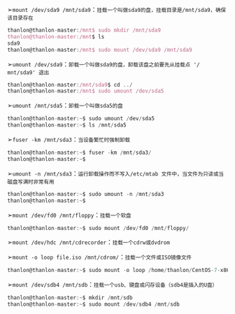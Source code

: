 ➢`mount /dev/sda9 /mnt/sda9`：`挂载一个叫做sda9的盘，挂载目录是/mnt/sda9，确保该目录存在`
```js
thanlon@thanlon-master:/mnt$ sudo mkdir /mnt/sda9
thanlon@thanlon-master:/mnt$ ls
sda9
thanlon@thanlon-master:/mnt$ sudo mount /dev/sda9 /mnt/sda9
```
➢`umount /dev/sda9`：`卸载一个叫做sda9的盘，卸载该盘之前要先从挂载点 '/ mnt/sda9' 退出`
```js
thanlon@thanlon-master:/mnt/sda9$ cd ../
thanlon@thanlon-master:/mnt$ sudo umount /dev/sda5
```
➢`umount /mnt/sda5`：`卸载一个叫做sda5的盘`
```js
thanlon@thanlon-master:~$ sudo umount /dev/sda5
thanlon@thanlon-master:~$ ls /mnt/sda5
```
➢`fuser -km /mnt/sda3`：`当设备繁忙时强制卸载`
```js
thanlon@thanlon-master:~$ fuser -km /mnt/sda3/
thanlon@thanlon-master:~$
```
➢`umount -n /mnt/sda3`：`运行卸载操作而不写入/etc/mtab 文件中，当文件为只读或当磁盘写满时非常有用`
```js
thanlon@thanlon-master:~$ sudo umount -n /mnt/sda3
thanlon@thanlon-master:~$
```
➢`mount /dev/fd0 /mnt/floppy`：`挂载一个软盘`
```js
thanlon@thanlon-master:~$ sudo mount /dev/fd0 /mnt/floppy/
```
➢`mount /dev/hdc /mnt/cdrecorder`：`挂载一个cdrw或dvdrom`

➢`mount -o loop file.iso /mnt/cdrom/`：`挂载一个文件或ISO镜像文件`
```js
thanlon@thanlon-master:~$ sudo mount -o loop /home/thanlon/CentOS-7-x86_64-Minimal-1908.iso /mnt/cdrom/
```
➢`mount /dev/sdb4 /mnt/sdb`：`挂载一个usb、键盘或闪存设备（sdb4是插入的U盘）`
```js
thanlon@thanlon-master:~$ mkdir /mnt/sdb
thanlon@thanlon-master:~$ sudo mount /dev/sdb4 /mnt/sdb
```
